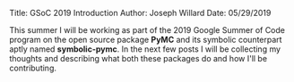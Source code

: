 Title: GSoC 2019 Introduction
Author: Joseph Willard
Date: 05/29/2019

This summer I will be working as part of the 2019 Google Summer of Code program on the open source package **PyMC** and its symbolic counterpart aptly named **symbolic-pymc**. In the next few posts I will be collecting my thoughts and describing what both these packages do and how I'll be contributing.

